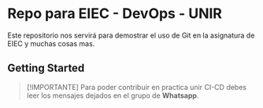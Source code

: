# Repo para EIEC - DevOps - UNIR

Este repositorio nos servirá para demostrar el uso de Git en la asignatura de EIEC y muchas cosas mas.

## Getting Started

>[!IMPORTANTE]
> Para poder contribuir en practica unir CI-CD debes leer los mensajes dejados en el grupo de **Whatsapp**.